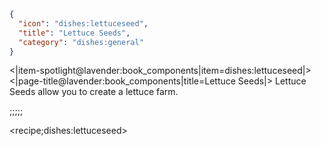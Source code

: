 ```json
{
  "icon": "dishes:lettuceseed",
  "title": "Lettuce Seeds",
  "category": "dishes:general"
}
```

<|item-spotlight@lavender:book_components|item=dishes:lettuceseed|>
<|page-title@lavender:book_components|title=Lettuce Seeds|>
Lettuce Seeds allow you to create a lettuce farm.

;;;;;

<recipe;dishes:lettuceseed>

